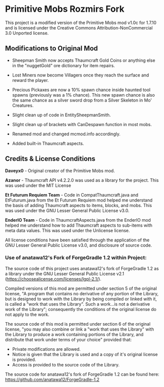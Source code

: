# Primitive Mobs Rozmirs Fork

This project is a modified version of the Primitive Mobs mod v1.0c for 1.7.10 and is licensed under the Creative Commons Attribution-NonCommercial 3.0 Unported license.


## Modifications to Original Mod
* Sheepman Smith now accepts Thaumcraft Gold Coins or anything else in the "nuggetGold" ore dictionary for item repairs.

* Lost Miners now become Villagers once they reach the surface and reward the player.

* Precious Pickaxes are now a 10% spawn chance inside haunted tool spawns (previously was a 1% chance). This new spawn chance is also the same chance as a silver sword drop from a Silver Skeleton in Mo' Creatures.


* Slight clean up of code in EntitySheepmanSmith.

* Slight clean up of brackets with CanDespawn function in most mobs.

* Renamed mod and changed mcmod.info accordingly.


* Added built-in Thaumcraft aspects.



## Credits & License Conditions

**Daveyx0** - Original creator of the Primitive Mobs mod.

**Azanor** - Thaumcraft API v4.2.2.0 was used as a library for the project. This was used under the MIT License 

**Et Futurum Requiem Team** - Code in CompatThaumcraft.java and EtFuturum.java from the Et Futurum Requiem mod helped me understand the basis of adding Thaumcraft aspects to items, blocks, and mobs. This was used under the GNU Lesser General Public License v3.0.

**EnderIO Team** - Code in ThaumcraftAspects.java from the EnderIO mod helped me understand how to add Thaumcraft aspects to sub-items with meta data values. This was used under the Unlicense license.


All license conditions have been satisfied through the application of the GNU Lesser General Public License v3.0, and disclosure of source code.


### Use of anatawa12's Fork of ForgeGradle 1.2 within Project:
The source code of this project uses anatawa12's fork of ForgeGradle 1.2 as a library under the GNU Lesser General Public License v2.1 (https://choosealicense.com/licenses/lgpl-2.1/).
 

Compiled versions of this mod are permitted under section 5 of the original license, "A program that contains no derivative of any portion of the Library, but is designed to work with the Library by being compiled or linked with it, is called a "work that uses the Library". Such a work...is not a derivative work of the Library"; consequently the conditions of the original license do not apply to the work.


The source code of this mod is permitted under section 6 of the original license, "you may also combine or link a "work that uses the Library" with the Library to produce a work containing portions of the Library, and distribute that work under terms of your choice" provided that:
* Private modifications are allowed.
* Notice is given that the Library is used and a copy of it's original license is provided.
* Access is provided to the source code of the Library.


The source code for anatawa12's fork of ForgeGradle 1.2 can be found here: https://github.com/anatawa12/ForgeGradle-1.2
